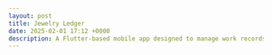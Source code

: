```yaml
---
layout: post
title: Jewelry Ledger
date: 2025-02-01 17:12 +0000
description: A Flutter-based mobile app designed to manage work records for a workshop. 
---
```

